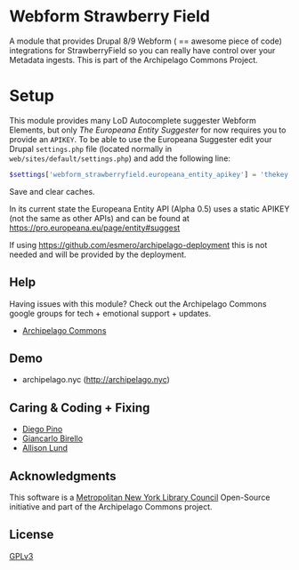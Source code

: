 # Webform Strawberry Field
A module that provides Drupal 8/9 Webform ( == awesome piece of code) integrations for StrawberryField so you can really have control over your Metadata ingests. This is part of the Archipelago Commons Project.

# Setup

This module provides many LoD Autocomplete suggester Webform Elements, but only *The Europeana Entity Suggester* for now requires you to provide an `APIKEY`.
To be able to use the Europeana Suggester edit your Drupal `settings.php` file (located normally in `web/sites/default/settings.php`) and add the following line:

```PHP
$settings['webform_strawberryfield.europeana_entity_apikey'] = 'thekey';
```

Save and clear caches.

In its current state the Europeana Entity API (Alpha 0.5) uses a static APIKEY (not the same as other APIs) and can be found at https://pro.europeana.eu/page/entity#suggest

If using https://github.com/esmero/archipelago-deployment this is not needed and will be provided by the deployment.

## Help

Having issues with this module? Check out the Archipelago Commons google groups for tech + emotional support + updates.

* [Archipelago Commons](https://groups.google.com/forum/#!forum/archipelago-commons)

## Demo

* archipelago.nyc (http://archipelago.nyc)

## Caring & Coding + Fixing

* [Diego Pino](https://github.com/DiegoPino)
* [Giancarlo Birello](https://github.com/giancarlobi)
* [Allison Lund](https://github.com/alliomeria)

## Acknowledgments

This software is a [Metropolitan New York Library Council](https://metro.org) Open-Source initiative and part of the Archipelago Commons project.

## License

[GPLv3](http://www.gnu.org/licenses/gpl-3.0.txt)

